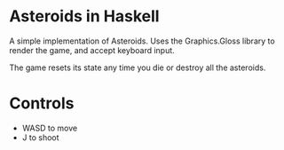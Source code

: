 # Asteroids in Haskell

A simple implementation of Asteroids. Uses the Graphics.Gloss library to render the game, and accept keyboard input.

The game resets its state any time you die or destroy all the asteroids.

# Controls

- WASD to move
- J to shoot